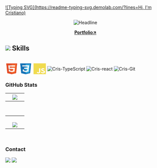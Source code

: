 [![Typing SVG](https://readme-typing-svg.demolab.com/?lines=Hi, I'm Cristiano)](https://git.io/typing-svg)

<!----Tag line------>
<div align=center>
        <img src="https://readme-typing-svg.herokuapp.com?color=%236FDA44&size=32&center=true&vCenter=true&width=600&height=50&lines=Front-End+Developer;Full+Stack+Student;Software+Engineer+Student;" alt="Headline" />
    </div>
<p align="center"><a href="https://portfoliocr-web.vercel.app/"><b>Portfolio↗️</b></a></p>


## <img src="https://media2.giphy.com/media/QssGEmpkyEOhBCb7e1/giphy.gif?cid=ecf05e47a0n3gi1bfqntqmob8g9aid1oyj2wr3ds3mg700bl&rid=giphy.gif" width ="25"> <b>  Skills</b> 


<div style="display: inline_block"><br>
  <img align="center" alt="Cris-HTML" height="35" width="40" src="https://raw.githubusercontent.com/devicons/devicon/master/icons/html5/html5-original.svg">
  <img align="center" alt="Cris-CSS" height="35" width="40" src="https://raw.githubusercontent.com/devicons/devicon/master/icons/css3/css3-original.svg">
  <img align="center" alt="Cris-Js" height="35" width="40" src="https://raw.githubusercontent.com/devicons/devicon/master/icons/javascript/javascript-plain.svg">
  <img align="center" alt="Cris-TypeScript" height="35" width="40" src="https://cdn.jsdelivr.net/gh/devicons/devicon@latest/icons/typescript/typescript-original.svg" />
  <img align="center" alt="Cris-react" height="35" width="40" src="https://cdn.jsdelivr.net/gh/devicons/devicon@latest/icons/react/react-original.svg" />
  <img align="center" alt="Cris-Git" height="35" width="40" src="https://cdn.jsdelivr.net/gh/devicons/devicon/icons/git/git-original.svg">
</div>




### GitHub Stats

<table>
  <tr>
    <td valign="top" width="50%">
      <div align="center">
        <img src="https://github-readme-stats.vercel.app/api?username=cristianosts&show_icons=true&count_private=true&hide_border=true&theme=dark" align="center" />
      </div>
    </td> 
</table>
    <br>
<table>
    <td valign="top" width="50%"> <br>
      <div align="center">
      <img src="https://github-readme-stats.vercel.app/api/top-langs/?username=cristianosts&hide_border=true&layout=compact&theme=dark" align="center" />
      </div>
    </td>
  </tr>
</table>  
<br> 
    
### Contact

<div> 
  <a href="https://www.linkedin.com/in/cristiano-santos-800062346/" target="_blank"><img src="https://img.shields.io/badge/-LinkedIn-%230077B5?style=for-the-badge&logo=linkedin&logoColor=white" target="_blank"></a> 
  <a href="mailto:cristianosantosreal@gmail.com"><img src="https://img.shields.io/badge/-Gmail-%23333?style=for-the-badge&logo=gmail&logoColor=white" target="_blank"></a>
</div>




